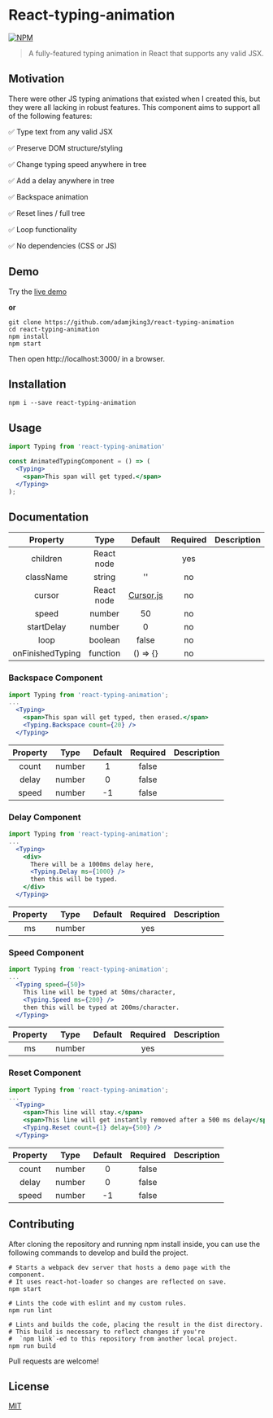 React-typing-animation
============
[![NPM](https://nodei.co/npm/react-typing-animation.png)](https://npmjs.org/package/react-typing-animation)

> A fully-featured typing animation in React that supports any valid JSX.

## Motivation

There were other JS typing animations that existed when I created this, but they were all lacking in robust features. This component aims to support all of the following features:

✅ Type text from any valid JSX

✅ Preserve DOM structure/styling

✅ Change typing speed anywhere in tree

✅ Add a delay anywhere in tree

✅ Backspace animation

✅ Reset lines / full tree

✅ Loop functionality

✅ No dependencies (CSS or JS)


## Demo

Try the [live demo](https://adamjking3.github.io/react-typing-animation-example/)

**or**

```shell
git clone https://github.com/adamjking3/react-typing-animation
cd react-typing-animation
npm install
npm start
```

Then open http://localhost:3000/ in a browser.

## Installation

```shell
npm i --save react-typing-animation
```

## Usage

```jsx
import Typing from 'react-typing-animation'

const AnimatedTypingComponent = () => (
  <Typing>
    <span>This span will get typed.</span>
  </Typing>
);
```


## Documentation

|     Property     |    Type    |       Default       | Required | Description |
|:----------------:|:----------:|:-------------------:|:--------:|:-----------:|
|     children     | React node |                     |    yes   |             |
|     className    |   string   |          ''         |    no    |             |
|      cursor      | React node | [Cursor.js](https://github.com/adamjking3/react-typing-animation/blob/master/src/Cursor.js)         |    no    |             |
|       speed      |   number   |          50         |    no    |             |
|    startDelay    |   number   |          0          |    no    |             |
|       loop       |   boolean  |        false        |    no    |             |
| onFinishedTyping |  function  |       () => {}      |    no    |             |


### Backspace Component

```jsx
import Typing from 'react-typing-animation';
...
  <Typing>
    <span>This span will get typed, then erased.</span>
    <Typing.Backspace count={20} />
  </Typing>
```

| Property |  Type  | Default | Required | Description |
|:--------:|:------:|:-------:|:--------:|:-----------:|
|   count  | number |    1    |   false  |             |
|   delay  | number |    0    |   false  |             |
|   speed  | number |    -1   |   false  |             |

### Delay Component

```jsx
import Typing from 'react-typing-animation';
...
  <Typing>
    <div>
      There will be a 1000ms delay here,
      <Typing.Delay ms={1000} />
      then this will be typed.
    </div>
  </Typing>
```

| Property |  Type  | Default | Required | Description |
|:--------:|:------:|:-------:|:--------:|:-----------:|
|    ms    | number |         |    yes   |             |

### Speed Component

```jsx
import Typing from 'react-typing-animation';
...
  <Typing speed={50}>
    This line will be typed at 50ms/character,
    <Typing.Speed ms={200} />
    then this will be typed at 200ms/character.
  </Typing>
```

| Property |  Type  | Default | Required | Description |
|:--------:|:------:|:-------:|:--------:|:-----------:|
|    ms    | number |         |    yes   |             |

### Reset Component

```jsx
import Typing from 'react-typing-animation';
...
  <Typing>
    <span>This line will stay.</span>
    <span>This line will get instantly removed after a 500 ms delay</span>
    <Typing.Reset count={1} delay={500} />
  </Typing>
```

| Property |  Type  | Default | Required | Description |
|:--------:|:------:|:-------:|:--------:|:-----------:|
|   count  | number |    0    |   false  |             |
|   delay  | number |    0    |   false  |             |
|   speed  | number |    -1   |   false  |             |

## Contributing

After cloning the repository and running npm install inside, you can use the following commands to develop and build the project.

```shell
# Starts a webpack dev server that hosts a demo page with the component.
# It uses react-hot-loader so changes are reflected on save.
npm start

# Lints the code with eslint and my custom rules.
npm run lint

# Lints and builds the code, placing the result in the dist directory.
# This build is necessary to reflect changes if you're
#  `npm link`-ed to this repository from another local project.
npm run build
```

Pull requests are welcome!

## License
[MIT](https://github.com/adamjking3/react-typing-animation/blob/master/LICENSE)
